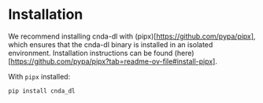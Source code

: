 # Installation

We recommend installing cnda-dl with (pipx)[https://github.com/pypa/pipx], which ensures that the cnda-dl binary is installed in an isolated environment. Installation instructions can be found (here)[https://github.com/pypa/pipx?tab=readme-ov-file#install-pipx].

With `pipx` installed:

```
pip install cnda_dl
```
